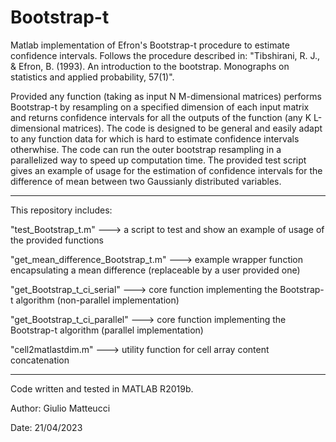 # Bootstrap-t

Matlab implementation of Efron's Bootstrap-t procedure to estimate confidence intervals. Follows the procedure described in:
"Tibshirani, R. J., & Efron, B. (1993). An introduction to the bootstrap. Monographs on statistics and applied probability, 57(1)".

Provided any function (taking as input N M-dimensional matrices) performs Bootstrap-t by resampling on a specified dimension of each input matrix and returns confidence intervals for all the outputs of the function (any K L-dimensional matrices). The code is designed to be general and easily adapt to any function data for which is hard to estimate confidence intervals otherwhise. The code can run the outer bootstrap resampling in a parallelized way to speed up computation time.
The provided test script gives an example of usage for the estimation of confidence intervals for the difference of mean between two Gaussianly distributed variables.

--------------------------------------------------------------------------------------------

This repository includes:

"test_Bootstrap_t.m" ---> a script to test and show an example of usage of the provided functions

"get_mean_difference_Bootstrap_t.m" ---> example wrapper function encapsulating a mean difference (replaceable by a user provided one)

"get_Bootstrap_t_ci_serial" ---> core function implementing the Bootstrap-t algorithm (non-parallel implementation)

"get_Bootstrap_t_ci_parallel" ---> core function implementing the Bootstrap-t algorithm (parallel implementation)

"cell2matlastdim.m" ---> utility function for cell array content concatenation

--------------------------------------------------------------------------------------------

Code written and tested in MATLAB R2019b.

Author: Giulio Matteucci

Date: 21/04/2023
